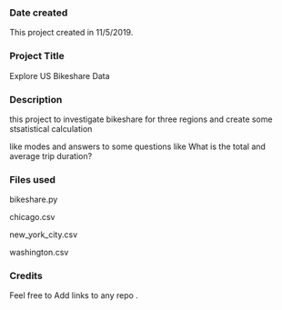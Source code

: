 ### Date created
This project created in 11/5/2019.

### Project Title
Explore US Bikeshare Data

### Description
this project to investigate bikeshare for three regions and create some stsatistical calculation

like modes and answers to some questions like What is the  total and average trip duration?

### Files used
bikeshare.py

chicago.csv

new_york_city.csv

washington.csv

### Credits
Feel free to  Add links to any repo .

